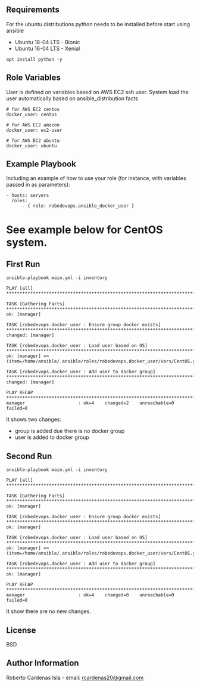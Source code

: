 Requirements
------------

For the ubuntu distributions python needs to be installed before start using ansible
* Ubuntu 18-04 LTS - Bionic 
* Ubuntu 16-04 LTS - Xenial

```
apt install python -y
```

Role Variables
--------------
User is defined on variables based on AWS EC2 ssh user. System load the user automatically based on ansible_distribution facts  

```
# for AWS EC2 centos
docker_user: centos
```

```
# for AWS EC2 amazon
docker_user: ec2-user
```

```
# for AWS EC2 ubuntu
docker_user: ubuntu
```

Example Playbook
----------------

Including an example of how to use your role (for instance, with variables passed in as parameters): 

```
- hosts: servers
  roles:
      - { role: robedevops.ansible_docker_user }
```

See example below for CentOS system.
=================

First Run
------------------------
```
ansible-playbook main.yml -i inventory

PLAY [all] *****************************************************************************************************************************************************************

TASK [Gathering Facts] *****************************************************************************************************************************************************
ok: [manager]

TASK [robedevops.docker_user : Ensure group docker exists] *****************************************************************************************************************
changed: [manager]

TASK [robedevops.docker_user : Load user based on OS] **********************************************************************************************************************
ok: [manager] => (item=/home/ansible/.ansible/roles/robedevops.docker_user/vars/CentOS.yml)

TASK [robedevops.docker_user : Add user to docker group] *******************************************************************************************************************
changed: [manager]

PLAY RECAP *****************************************************************************************************************************************************************
manager                    : ok=4    changed=2    unreachable=0    failed=0
```

It shows two changes:
* group is added due there is no docker group
* user is added to docker group


Second Run
--------------------------------
```
ansible-playbook main.yml -i inventory

PLAY [all] *****************************************************************************************************************************************************************

TASK [Gathering Facts] *****************************************************************************************************************************************************
ok: [manager]

TASK [robedevops.docker_user : Ensure group docker exists] *****************************************************************************************************************
ok: [manager]

TASK [robedevops.docker_user : Load user based on OS] **********************************************************************************************************************
ok: [manager] => (item=/home/ansible/.ansible/roles/robedevops.docker_user/vars/CentOS.yml)

TASK [robedevops.docker_user : Add user to docker group] *******************************************************************************************************************
ok: [manager]

PLAY RECAP *****************************************************************************************************************************************************************
manager                    : ok=4    changed=0    unreachable=0    failed=0
```

It show there are no new changes.


License
-------

BSD

Author Information
------------------

Roberto Cardenas Isla - email: rcardenas20@gmail.com